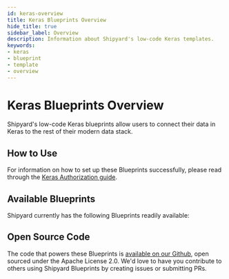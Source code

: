```yaml
---
id: keras-overview
title: Keras Blueprints Overview
hide_title: true
sidebar_label: Overview
description: Information about Shipyard's low-code Keras templates.
keywords:
- keras
- blueprint
- template
- overview
---
```


# Keras Blueprints Overview

Shipyard's low-code Keras blueprints allow users to connect their data in Keras to the rest of their modern data stack.

## How to Use
For information on how to set up these Blueprints successfully, please read through the [Keras Authorization guide](keras-authorization.md).

## Available Blueprints
Shipyard currently has the following Blueprints readily available: 

## Open Source Code
The code that powers these Blueprints is [available on our Github](https://www.shipyardapp.com/docs), open sourced under the Apache License 2.0. We'd love to have you contribute to others using Shipyard Blueprints by creating issues or submitting PRs.
